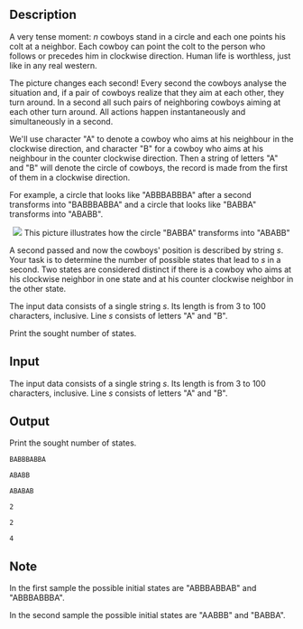## Description

<div><p>A very tense moment: <span class="tex-span"><i>n</i></span> cowboys stand in a circle and each one points his colt at a neighbor. Each cowboy can point the colt to the person who follows or precedes him in clockwise direction. Human life is worthless, just like in any real western.</p><p>The picture changes each second! Every second the cowboys analyse the situation and, if a pair of cowboys realize that they aim at each other, they turn around. In a second all such pairs of neighboring cowboys aiming at each other turn around. All actions happen instantaneously and simultaneously in a second.</p><p>We'll use character "<span class="tex-font-style-tt">A</span>" to denote a cowboy who aims at his neighbour in the clockwise direction, and character "<span class="tex-font-style-tt">B</span>" for a cowboy who aims at his neighbour in the counter clockwise direction. Then a string of letters "<span class="tex-font-style-tt">A</span>" and "<span class="tex-font-style-tt">B</span>" will denote the circle of cowboys, the record is made from the first of them in a clockwise direction.</p><p>For example, a circle that looks like "<span class="tex-font-style-tt">ABBBABBBA</span>" after a second transforms into "<span class="tex-font-style-tt">BABBBABBA</span>" and a circle that looks like "<span class="tex-font-style-tt">BABBA</span>" transforms into "<span class="tex-font-style-tt">ABABB</span>".</p><center> <img class="tex-graphics" src="file://Dnma2MnZ.png" style="max-width: 100.0%;max-height: 100.0%;">   <span class="tex-font-size-script"> This picture illustrates how the circle "<span class="tex-font-style-tt">BABBA</span>" transforms into "<span class="tex-font-style-tt">ABABB</span>" </span> </center><p>A second passed and now the cowboys' position is described by string <span class="tex-span"><i>s</i></span>. Your task is to determine the number of possible states that lead to <span class="tex-span"><i>s</i></span> in a second. Two states are considered distinct if there is a cowboy who aims at his clockwise neighbor in one state and at his counter clockwise neighbor in the other state.</p></div><div class="input-specification"><p>The input data consists of a single string <span class="tex-span"><i>s</i></span>. Its length is from 3 to 100 characters, inclusive. Line <span class="tex-span"><i>s</i></span> consists of letters "<span class="tex-font-style-tt">A</span>" and "<span class="tex-font-style-tt">B</span>".</p></div><div class="output-specification"><p>Print the sought number of states.</p></div>

## Input

<p>The input data consists of a single string <span class="tex-span"><i>s</i></span>. Its length is from 3 to 100 characters, inclusive. Line <span class="tex-span"><i>s</i></span> consists of letters "<span class="tex-font-style-tt">A</span>" and "<span class="tex-font-style-tt">B</span>".</p>

## Output

<p>Print the sought number of states.</p>





```input1
BABBBABBA

```




```input2
ABABB

```




```input3
ABABAB

```




```output1
2

```




```output2
2

```




```output3
4

```



## Note

<p>In the first sample the possible initial states are "<span class="tex-font-style-tt">ABBBABBAB</span>" and "<span class="tex-font-style-tt">ABBBABBBA</span>".</p><p>In the second sample the possible initial states are "<span class="tex-font-style-tt">AABBB</span>" and "<span class="tex-font-style-tt">BABBA</span>".</p>
